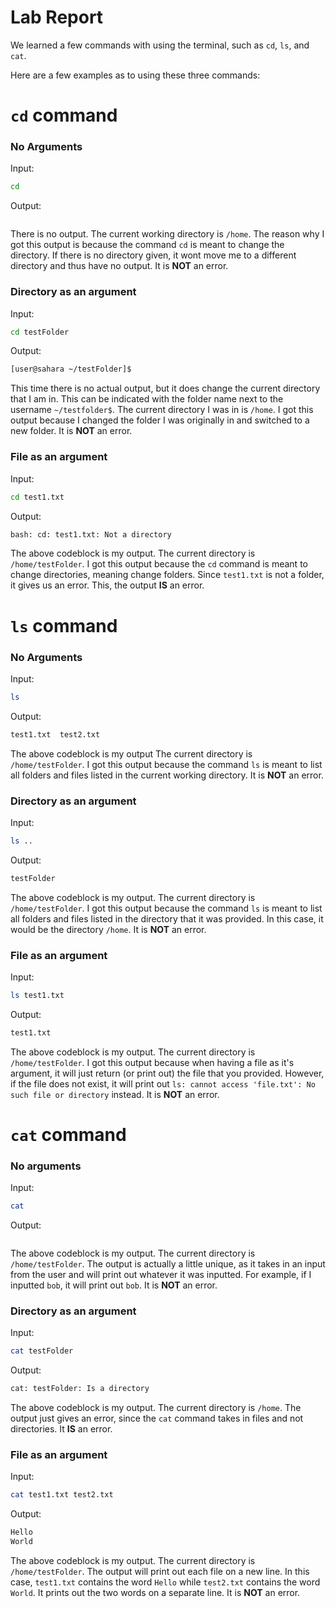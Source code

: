 
# Lab Report
We learned a few commands with using the terminal, such as `cd`, `ls`, and `cat`.

Here are a few examples as to using these three commands:

# `cd` command
### No Arguments
Input:
```bash
cd
```

Output:
```bash

```

There is no output. The current working directory is `/home`. The reason why I got this output is because the command `cd` is meant to change the directory. If there is no directory given, it wont move me to a different directory and thus have no output. It is **NOT** an error.

### Directory as an argument

Input:
```bash
cd testFolder
```

Output:

```bash
[user@sahara ~/testFolder]$
```

This time there is no actual output, but it does change the current directory that I am in. This can be indicated with the folder name next to the username `~/testfolder$`. 
The current directory I was in is `/home`. 
I got this output because I changed the folder I was originally in and switched to a new folder. It is **NOT** an error.

### File as an argument

Input:
```bash
cd test1.txt
```

Output:
```bash
bash: cd: test1.txt: Not a directory
```

The above codeblock is my output. The current directory is `/home/testFolder`. I got this output because the `cd` command is meant to change directories, meaning change folders.
Since `test1.txt` is not a folder, it gives us an error. This, the output **IS** an error.

# `ls` command

### No Arguments
Input:
```bash
ls
```

Output:
```bash
test1.txt  test2.txt
```
The above codeblock is my output The current directory is `/home/testFolder`. 
I got this output because the command `ls` is meant to list all folders and files listed in the current working directory.
It is **NOT** an error.

### Directory as an argument
Input:
```bash
ls ..
```

Output:
```bash
testFolder
```
The above codeblock is my output. The current directory is `/home/testFolder`. 
I got this output because the command `ls` is meant to list all folders and files listed in the directory that it was provided. In this case, it would be the directory `/home`.
It is **NOT** an error.

### File as an argument
Input:
```bash
ls test1.txt
```

Output:
```bash
test1.txt
```

The above codeblock is my output. The current directory is `/home/testFolder`. 
I got this output because when having a file as it's argument, it will just return (or print out) the file that you provided.
However, if the file does not exist, it will print out `ls: cannot access 'file.txt': No such file or directory` instead.
It is **NOT** an error.

# `cat` command
### No arguments
Input:
```bash
cat
```

Output:
```bash

```
The above codeblock is my output. The current directory is `/home/testFolder`. 
The output is actually a little unique, as it takes in an input from the user and will print out whatever it was inputted. For example, if I inputted `bob`, it will print out `bob`. It is **NOT** an error.

### Directory as an argument
Input:
```bash
cat testFolder
```

Output:
```bash
cat: testFolder: Is a directory
```

The above codeblock is my output. The current directory is `/home`. 
The output just gives an error, since the `cat` command takes in files and not directories.
It **IS** an error.

### File as an argument
Input:
```bash
cat test1.txt test2.txt
```

Output:
```bash
Hello
World
```

The above codeblock is my output. The current directory is `/home/testFolder`. 
The output will print out each file on a new line. In this case, `test1.txt` contains the word `Hello` while `test2.txt` contains the word `World`. It prints out the two words on a separate line. It is **NOT** an error.
